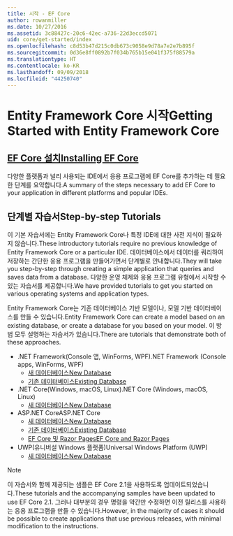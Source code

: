```yaml
---
title: 시작 - EF Core
author: rowanmiller
ms.date: 10/27/2016
ms.assetid: 3c88427c-20c6-42ec-a736-22d3eccd5071
uid: core/get-started/index
ms.openlocfilehash: c8d53b47d215c0db673c9058e9d78a7e2e7b895f
ms.sourcegitcommit: 0d36e8ff0892b7f034b765b15e041f375f88579a
ms.translationtype: HT
ms.contentlocale: ko-KR
ms.lasthandoff: 09/09/2018
ms.locfileid: "44250740"
---
```

# <a name="getting-started-with-entity-framework-core"></a><span data-ttu-id="f53a2-102">Entity Framework Core 시작</span><span class="sxs-lookup"><span data-stu-id="f53a2-102">Getting Started with Entity Framework Core</span></span>

## <a name="installing-ef-coreinstallindexmd"></a>[<span data-ttu-id="f53a2-103">EF Core 설치</span><span class="sxs-lookup"><span data-stu-id="f53a2-103">Installing EF Core</span></span>](install/index.md)

<span data-ttu-id="f53a2-104">다양한 플랫폼과 널리 사용되는 IDE에서 응용 프로그램에 EF Core를 추가하는 데 필요한 단계를 요약합니다.</span><span class="sxs-lookup"><span data-stu-id="f53a2-104">A summary of the steps necessary to add EF Core to your application in different platforms and popular IDEs.</span></span>

## <a name="step-by-step-tutorials"></a><span data-ttu-id="f53a2-105">단계별 자습서</span><span class="sxs-lookup"><span data-stu-id="f53a2-105">Step-by-step Tutorials</span></span>

<span data-ttu-id="f53a2-106">이 기본 자습서에는 Entity Framework Core나 특정 IDE에 대한 사전 지식이 필요하지 않습니다.</span><span class="sxs-lookup"><span data-stu-id="f53a2-106">These introductory tutorials require no previous knowledge of Entity Framework Core or a particular IDE.</span></span> <span data-ttu-id="f53a2-107">데이터베이스에서 데이터를 쿼리하여 저장하는 간단한 응용 프로그램을 만들어가면서 단계별로 안내합니다.</span><span class="sxs-lookup"><span data-stu-id="f53a2-107">They will take you step-by-step through creating a simple application that queries and saves data from a database.</span></span> <span data-ttu-id="f53a2-108">다양한 운영 체제와 응용 프로그램 유형에서 시작할 수 있는 자습서를 제공합니다.</span><span class="sxs-lookup"><span data-stu-id="f53a2-108">We have provided tutorials to get you started on various operating systems and application types.</span></span>

<span data-ttu-id="f53a2-109">Entity Framework Core는 기존 데이터베이스 기반 모델이나, 모델 기반 데이터베이스를 만들 수 있습니다.</span><span class="sxs-lookup"><span data-stu-id="f53a2-109">Entity Framework Core can create a model based on an existing database, or create a database for you based on your model.</span></span> <span data-ttu-id="f53a2-110">이 방법 모두 설명하는 자습서가 있습니다.</span><span class="sxs-lookup"><span data-stu-id="f53a2-110">There are tutorials that demonstrate both of these approaches.</span></span>

* <span data-ttu-id="f53a2-111">.NET Framework(Console 앱, WinForms, WPF)</span><span class="sxs-lookup"><span data-stu-id="f53a2-111">.NET Framework (Console apps, WinForms, WPF)</span></span>
  * [<span data-ttu-id="f53a2-112">새 데이터베이스</span><span class="sxs-lookup"><span data-stu-id="f53a2-112">New Database</span></span>](full-dotnet/new-db.md)
  * [<span data-ttu-id="f53a2-113">기존 데이터베이스</span><span class="sxs-lookup"><span data-stu-id="f53a2-113">Existing Database</span></span>](full-dotnet/existing-db.md)
* <span data-ttu-id="f53a2-114">.NET Core(Windows, macOS, Linux)</span><span class="sxs-lookup"><span data-stu-id="f53a2-114">.NET Core (Windows, macOS, Linux)</span></span>
  * [<span data-ttu-id="f53a2-115">새 데이터베이스</span><span class="sxs-lookup"><span data-stu-id="f53a2-115">New Database</span></span>](netcore/new-db-sqlite.md)
* <span data-ttu-id="f53a2-116">ASP.NET Core</span><span class="sxs-lookup"><span data-stu-id="f53a2-116">ASP.NET Core</span></span>
  * [<span data-ttu-id="f53a2-117">새 데이터베이스</span><span class="sxs-lookup"><span data-stu-id="f53a2-117">New Database</span></span>](aspnetcore/new-db.md)
  * [<span data-ttu-id="f53a2-118">기존 데이터베이스</span><span class="sxs-lookup"><span data-stu-id="f53a2-118">Existing Database</span></span>](aspnetcore/existing-db.md)
  * [<span data-ttu-id="f53a2-119">EF Core 및 Razor Pages</span><span class="sxs-lookup"><span data-stu-id="f53a2-119">EF Core and Razor Pages</span></span>](/aspnet/core/data/ef-rp/intro)
* <span data-ttu-id="f53a2-120">UWP(유니버설 Windows 플랫폼)</span><span class="sxs-lookup"><span data-stu-id="f53a2-120">Universal Windows Platform (UWP)</span></span>
  * [<span data-ttu-id="f53a2-121">새 데이터베이스</span><span class="sxs-lookup"><span data-stu-id="f53a2-121">New Database</span></span>](uwp/getting-started.md)

> [!NOTE]  
> <span data-ttu-id="f53a2-122">이 자습서와 함께 제공되는 샘플은 EF Core 2.1을 사용하도록 업데이트되었습니다.</span><span class="sxs-lookup"><span data-stu-id="f53a2-122">These tutorials and the accompanying samples have been updated to use EF Core 2.1.</span></span> <span data-ttu-id="f53a2-123">그러나 대부분의 경우 명령을 약간만 수정하면 이전 릴리스를 사용하는 응용 프로그램을 만들 수 있습니다.</span><span class="sxs-lookup"><span data-stu-id="f53a2-123">However, in the majority of cases it should be possible to create applications that use previous releases, with minimal modification to the instructions.</span></span> 

